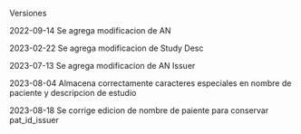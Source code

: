 Versiones

2022-09-14 Se agrega modificacion de AN

2023-02-22 Se agrega modificacion de Study Desc

2023-07-13 Se agrega modificacion de AN Issuer

2023-08-04 Almacena correctamente caracteres especiales en nombre de paciente y descripcion de estudio

2023-08-18 Se corrige edicion de nombre de paiente para conservar pat_id_issuer